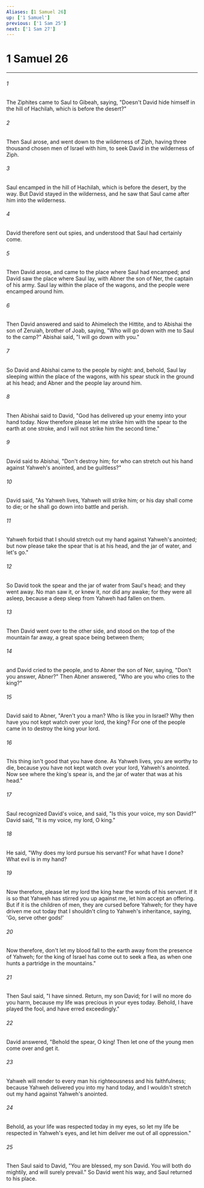 ```yaml
---
Aliases: [1 Samuel 26]
up: ['1 Samuel']
previous: ['1 Sam 25']
next: ['1 Sam 27']
---
```

# 1 Samuel 26
***





###### 1 

The Ziphites came to Saul to Gibeah, saying, "Doesn't David hide himself in the hill of Hachilah, which is before the desert?" 



###### 2 

Then Saul arose, and went down to the wilderness of Ziph, having three thousand chosen men of Israel with him, to seek David in the wilderness of Ziph. 



###### 3 

Saul encamped in the hill of Hachilah, which is before the desert, by the way. But David stayed in the wilderness, and he saw that Saul came after him into the wilderness. 



###### 4 

David therefore sent out spies, and understood that Saul had certainly come. 



###### 5 

Then David arose, and came to the place where Saul had encamped; and David saw the place where Saul lay, with Abner the son of Ner, the captain of his army. Saul lay within the place of the wagons, and the people were encamped around him. 



###### 6 

Then David answered and said to Ahimelech the Hittite, and to Abishai the son of Zeruiah, brother of Joab, saying, "Who will go down with me to Saul to the camp?" Abishai said, "I will go down with you." 



###### 7 

So David and Abishai came to the people by night: and, behold, Saul lay sleeping within the place of the wagons, with his spear stuck in the ground at his head; and Abner and the people lay around him. 



###### 8 

Then Abishai said to David, "God has delivered up your enemy into your hand today. Now therefore please let me strike him with the spear to the earth at one stroke, and I will not strike him the second time." 



###### 9 

David said to Abishai, "Don't destroy him; for who can stretch out his hand against Yahweh's anointed, and be guiltless?" 



###### 10 

David said, "As Yahweh lives, Yahweh will strike him; or his day shall come to die; or he shall go down into battle and perish. 



###### 11 

Yahweh forbid that I should stretch out my hand against Yahweh's anointed; but now please take the spear that is at his head, and the jar of water, and let's go." 



###### 12 

So David took the spear and the jar of water from Saul's head; and they went away. No man saw it, or knew it, nor did any awake; for they were all asleep, because a deep sleep from Yahweh had fallen on them. 



###### 13 

Then David went over to the other side, and stood on the top of the mountain far away, a great space being between them; 



###### 14 

and David cried to the people, and to Abner the son of Ner, saying, "Don't you answer, Abner?" Then Abner answered, "Who are you who cries to the king?" 



###### 15 

David said to Abner, "Aren't you a man? Who is like you in Israel? Why then have you not kept watch over your lord, the king? For one of the people came in to destroy the king your lord. 



###### 16 

This thing isn't good that you have done. As Yahweh lives, you are worthy to die, because you have not kept watch over your lord, Yahweh's anointed. Now see where the king's spear is, and the jar of water that was at his head." 



###### 17 

Saul recognized David's voice, and said, "Is this your voice, my son David?" David said, "It is my voice, my lord, O king." 



###### 18 

He said, "Why does my lord pursue his servant? For what have I done? What evil is in my hand? 



###### 19 

Now therefore, please let my lord the king hear the words of his servant. If it is so that Yahweh has stirred you up against me, let him accept an offering. But if it is the children of men, they are cursed before Yahweh; for they have driven me out today that I shouldn't cling to Yahweh's inheritance, saying, 'Go, serve other gods!' 



###### 20 

Now therefore, don't let my blood fall to the earth away from the presence of Yahweh; for the king of Israel has come out to seek a flea, as when one hunts a partridge in the mountains." 



###### 21 

Then Saul said, "I have sinned. Return, my son David; for I will no more do you harm, because my life was precious in your eyes today. Behold, I have played the fool, and have erred exceedingly." 



###### 22 

David answered, "Behold the spear, O king! Then let one of the young men come over and get it. 



###### 23 

Yahweh will render to every man his righteousness and his faithfulness; because Yahweh delivered you into my hand today, and I wouldn't stretch out my hand against Yahweh's anointed. 



###### 24 

Behold, as your life was respected today in my eyes, so let my life be respected in Yahweh's eyes, and let him deliver me out of all oppression." 



###### 25 

Then Saul said to David, "You are blessed, my son David. You will both do mightily, and will surely prevail." So David went his way, and Saul returned to his place.
